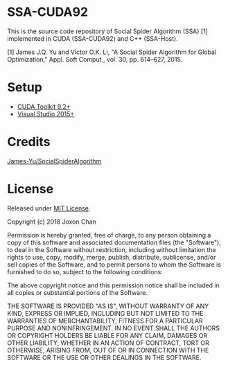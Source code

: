# SSA-CUDA92

This is the source code repository of Social Spider Algorithm (SSA) [1] implemented in CUDA (SSA-CUDA92) and C++ (SSA-Host).

[1] James J.Q. Yu and Victor O.K. Li, "A Social Spider Algorithm for Global Optimization," Appl. Soft Comput., vol. 30, pp. 614–627, 2015.

# Setup

- [CUDA Toolkit 9.2+](https://developer.nvidia.com/cuda-toolkit)
- [Visual Studio 2015+](https://visualstudio.microsoft.com/)

# Credits

[James-Yu/SocialSpiderAlgorithm](https://github.com/James-Yu/SocialSpiderAlgorithm)

# License

Released under [MIT License](https://opensource.org/licenses/MIT).

Copyright (c) 2018 Joxon Chan

Permission is hereby granted, free of charge, to any person obtaining a copy
of this software and associated documentation files (the "Software"), to deal
in the Software without restriction, including without limitation the rights
to use, copy, modify, merge, publish, distribute, sublicense, and/or sell
copies of the Software, and to permit persons to whom the Software is
furnished to do so, subject to the following conditions:

The above copyright notice and this permission notice shall be included in all
copies or substantial portions of the Software.

THE SOFTWARE IS PROVIDED "AS IS", WITHOUT WARRANTY OF ANY KIND, EXPRESS OR
IMPLIED, INCLUDING BUT NOT LIMITED TO THE WARRANTIES OF MERCHANTABILITY,
FITNESS FOR A PARTICULAR PURPOSE AND NONINFRINGEMENT. IN NO EVENT SHALL THE
AUTHORS OR COPYRIGHT HOLDERS BE LIABLE FOR ANY CLAIM, DAMAGES OR OTHER
LIABILITY, WHETHER IN AN ACTION OF CONTRACT, TORT OR OTHERWISE, ARISING FROM,
OUT OF OR IN CONNECTION WITH THE SOFTWARE OR THE USE OR OTHER DEALINGS IN THE
SOFTWARE.
